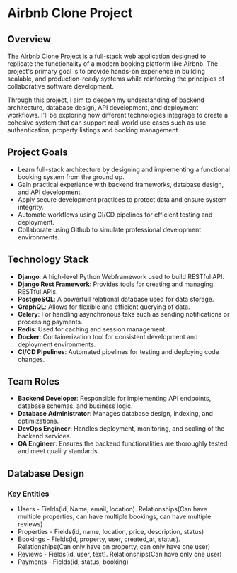 <!-- AIRBNB CLONE -->

# Airbnb Clone Project

<!-- Overview of project -->
## Overview
The Airbnb Clone Project is a full-stack web application designed to replicate the functionality of a modern booking platform like Airbnb. The project's primary goal is to provide hands-on experience in building scalable, and production-ready systems while reinforcing the principles of collaborative software development.

Through this project, I aim to deepen my understanding of backend architecture, database design, API development, and deployment workflows. I'll be exploring how different technologies integrage to create a cohesive system that can support real-world use cases such as use authentication, property listings and booking management.

<!-- Project goals -->
## Project Goals
- Learn full-stack architecture by designing and implementing a functional booking system from the ground up.
- Gain practical experience with backend frameworks, database design, and API development.
- Apply secure development practices to protect data and ensure system integrity.
- Automate workflows using CI/CD pipelines for efficient testing and deployment.
- Collaborate using Github to simulate professional development environments.

<!-- Tech stach -->
## Technology Stack
- **Django**: A high-level Python Webframework used to build RESTful API.
- **Django Rest Framework**: Provides tools for creating and managing RESTful APIs.
- **PostgreSQL**: A powerfull relational database used for data storage.
- **GraphQL**: Allows for flexible and efficient querying of data.
- **Celery**: For handling asynchronous taks such as sending notifications or processing payments.
- **Redis**: Used for caching and session management.
- **Docker**: Containerization tool for consistent development and deployment environments.
- **CI/CD Pipelines**: Automated pipelines for testing and deploying code changes.

<!-- Team roles -->
## Team Roles
- **Backend Developer**: Responsible for implementing API endpoints, database schemas, and business logic.
- **Database Administrator**: Manages database design, indexing, and optimizations.
- **DevOps Engineer**: Handles deployment, monitoring, and scaling of the backend services.
- **QA Engineer**: Ensures the backend functionalities are thoroughly tested and meet quality standards.

## Database Design
### Key Entities
- Users - Fields(Id, Name, email, location). Relationships(Can have multiple properties, can have multiple bookings, can have multiple reviews)
- Properties - Fields(id, name, location, price, description, status)
- Bookings - Fields(id, property, user, created_at, status). Relationships(Can only have on property, can only have one user)
- Reviews - Fields(id, user, text). Relationships(Can have only one user)
- Payments - Fields(id, status, booking)

###
